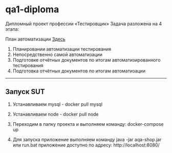 # qa1-diploma
Дипломный проект профессии «Тестировщик»
Задача разложена на 4 этапа:

План автоматизации [Здесь](Plan.md)

1. Планировании автоматизации тестирования 
1. Непосредственно самой автоматизации
1. Подготовке отчётных документов по итогам автоматизированного тестирования
1. Подготовка отчётных документов по итогам автоматизации
---------------------

## Запуск SUT
1. Устанавливаем mysql - docker pull mysql
1. Устанавливаем node - docker pull node

1. Переходим в папку проекта и выполняем команду: docker-compose up
1. Для запуска приложение выполняем команду java -jar aqa-shop.jar или run.bat
приложение доступно по адресу: http://localhost:8080/



